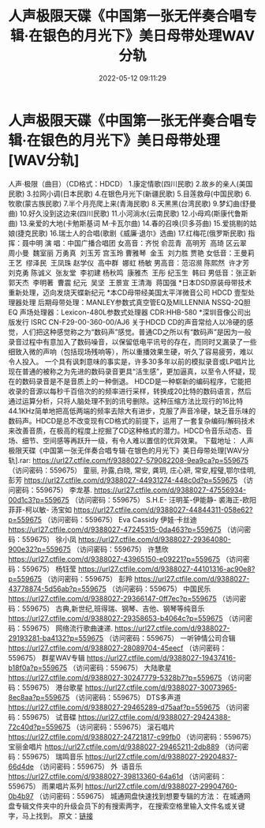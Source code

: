 ﻿---
title: 人声极限天碟《中国第一张无伴奏合唱专辑·在银色的月光下》美日母带处理WAV分轨
date: 2022-05-12 09:11:29
categories: 试音碟、非卖品、发烧碟
tags: 华语中文
---
# 人声极限天碟《中国第一张无伴奏合唱专辑·在银色的月光下》美日母带处理[WAV分轨]

人声·极限（曲目）（CD格式：HDCD）
1.康定情歌(四川民歌)
2.故乡的亲人(美国民歌)
3.拉网小调(日本民歌)
4.在银色月光下(新疆民歌)
5.目莲救母(中国民歌)
6.牧歌(蒙古族民歌)
7.半个月亮爬上来(青海民歌)
8.天黑黑(台湾民歌)
9.梦幻曲(舒曼曲)
10.好久没到这边来(四川民歌)
11.小河淌水(云南民歌)
12.小母鸡(斯康代鲁斯曲)
13.亲爱的大地(卡勉斯基词
M·卡瓦尔曲)
14.春的召唤(贝多芬曲)
15.爱挑剔的姑娘(捷克民歌)
16.瑞士人的合唱(歌剧《威廉·退尔》选曲)
17.红梅花(俄罗斯民歌)
指
挥：聂中明
演
唱：中国广播合唱团
女高音：齐悦
俞蕊青  高明芳  高琦
区云翠  周小曼  魏室丽
万勇真  刘玉芳
宫玉玲
曹雅琴  金玉  刘力胜
贾艳
女低音：王曼莉
王艺  缪泽民  王凤珠
赵学仪  高中群  娜虹
杨敏
男高音：范沼濒
陈熙然  许才芳  刘克勇
陈诚义  张友堂  李初建
杨秋鸣  康雅杰  王彤
纪玉生  韩曰
男低音：张正新
郭天杰  李明著  曹震
纪元  吴坚  王景宣
王清海  蒋国强
*日本DSD原装母带技术重新处理，迈向发烧天蝶新纪元
*本CD母带经美国太平洋微音公司 HDCD
壹型处理器处理
后期母带处理：MANLEY参数式真空管EQ及MILLENNIA
NSSQ-2Q胆EQ
声场处理器：Lexicon-480L参数式处理器
CDR:HHB-580
*深圳音像公司出版发行
ISRC CN-F29-00-360-00/AJ6
关于HDCD
CD的声音常给人以冷硬的感觉，人们把这种感觉称之为“数码声”感觉。普通CD之所以有“数码声”是因为一般录音过程中有意加入了数码噪音，以保留低电平讯号的存在，而同时又漏录了一些细致入微的声响（包括现场残响等），所以重播效果生硬，听久了容易疲劳，难以令人投入。
一个具有讽刺意味的事实是，许多30多年以前的模拟录音或LP唱片比现在普通的被称之为先进的数码录音更具“活生感”，更加逼真，以至令人怀疑，现在的数码录音是不是音质上的一种倒退。
HDCD是一种崭新的编码程序，它能把收录的音源以每秒千百倍次的的频率进行采样，转换成20比特的数码语言，然后通过运算分析，只将人脑处理不到的讯号删除。这种压缩方法比现行的16比特44.1KHz简单地把高低两端的频率去除大有进步，克服了声音冷硬，缺乏音乐味的数码声。HDCD是总不改变现有CD格式的前提下，运用了一套复杂编码/解码技术来改善音质，在极高的程度上挖掘了CD这种格式的潜力。HDCD令音乐动态、音场、细节、空间感等再跃升一级，有令人难以置信的优异效果。
下载地址：
人声极限天碟《中国第一张无伴奏合唱专辑·在银色的月光下》美日母带处理[WAV分轨].rar: https://url27.ctfile.com/f/9388027-579082208-9ea9ca?p=559675
（访问密码：559675）
童丽, 孙露,白晓, 常安, 龚玥, 庄心妍, 常安,程璧,鄂尔佳明,
彭芳
https://url27.ctfile.com/d/9388027-44931274-448c0d?p=559675
（访问密码：559675）
李龙基.
https://url27.ctfile.com/d/9388027-47556934-00d1c3?p=559675
（访问密码：559675）
S.H.E- 汪明荃-伊能静- 裘海正-欧阳菲菲-柯以敏- 汤宝如
https://url27.ctfile.com/d/9388027-44844311-058e62?p=559675
（访问密码：559675）
Eva Cassidy
伊娃·卡丝迪
https://url27.ctfile.com/d/9388027-47245315-0da463?p=559675
（访问密码：559675）
徐小凤
https://url27.ctfile.com/d/9388027-29364080-900e32?p=559675
（访问密码：559675）
许慧欣
https://url27.ctfile.com/d/9388027-43965150-e09221?p=559675
（访问密码：559675）
杨钰莹
https://url27.ctfile.com/d/9388027-44101316-ac90e8?p=559675
（访问密码：559675）
彭羚
https://url27.ctfile.com/d/9388027-43778874-5d56ab?p=559675
（访问密码：559675）
中国民乐
https://url27.ctfile.com/d/9388027-29366147-0ff7ec?p=559675
（访问密码：559675）
古典,新世纪,班得瑞、钢琴、吉他、钢琴等纯音乐
https://url27.ctfile.com/d/9388027-29358653-b4064c?p=559675
（访问密码：559675）
网络流行歌曲速递.
https://url27.ctfile.com/d/9388027-29193281-ba4132?p=559675
（访问密码：559675）
一听钟情公司合辑
https://url27.ctfile.com/d/9388027-28089704-45eecf
（访问密码：559675）
群星WAV专辑
https://url27.ctfile.com/d/9388027-19437416-b18f0a?p=559675
（访问密码：559675）
大陆歌星
https://url27.ctfile.com/d/9388027-30247779-5328b7?p=559675
（访问密码：559675）
港台歌星
https://url27.ctfile.com/d/9388027-30073965-8ec8aa?p=559675
（访问密码：559675）
DTS多声道
https://url27.ctfile.com/d/9388027-29465289-d75aaf?p=559675
（访问密码：559675）
试音碟
https://url27.ctfile.com/d/9388027-29424388-72c40d?p=559675
（访问密码：559675）
滚石唱片
https://url27.ctfile.com/d/9388027-24721817-c99fb0
（访问密码：559675）
宝丽金唱片
https://url27.ctfile.com/d/9388027-29465211-2db889
（访问密码：559675）
瑞鸣音乐
https://url27.ctfile.com/d/9388027-29204837-66d4de
（访问密码：559675）
外  语音乐
https://url27.ctfile.com/d/9388027-39813360-64a61d
（访问密码：559675）
雨果唱片系列
https://url27.ctfile.com/d/9388027-29904760-0b4b97
（访问密码：559675）
城通网盘快速找到想要专辑的方法：
在城通网盘专辑文件夹中的升级会员下的有搜索两字，
在搜索空格里输入文件名或关键字，马上找到。
原文：[链接](https://blog.sina.com.cn/s/blog_1647c7e7601030x7e.html)